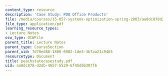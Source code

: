 ```yaml
---
content_type: resource
description: 'Case Study: PDQ Office Products'
file: /media/courses/15-057-systems-optimization-spring-2003/aa8dc878d2db465755296f45d8b307f6_peachstatecasestudy.pdf
file_type: application/pdf
learning_resource_types:
- Lecture Notes
ocw_type: OCWFile
parent_title: Lecture Notes
parent_type: CourseSection
parent_uid: 7d70ed88-1800-6902-1de5-3b7aa21c9465
resourcetype: Document
title: peachstatecasestudy.pdf
uid: aa8dc878-d2db-4657-5529-6f45d8b307f6
---
```

